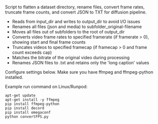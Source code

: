 Script to flatten a dataset directory, rename files, convert frame rates, truncate frame counts, and convert JSON to TXT for diffusion pipeline.
- Reads from input_dir and writes to output_dir to avoid I/O issues
- Renames all files (json and media) to subfolder_original-filename
- Moves all files out of subfolders to the root of output_dir
- Converts video frame rates to specified framerate (if framerate > 0), showing start and final frame counts
- Truncates videos to specified framecap (if framecap > 0 and frame count exceeds cap)
- Matches the bitrate of the original video during processing
- Renames JSON files to .txt and retains only the 'long caption' values

Configure settings below.
Make sure you have ffmpeg and ffmpeg-python installed.

Example run command on Linux/Runpod:
```
apt-get update
apt-get install -y ffmpeg
pip install ffmpeg-python
pip install decord
pip install omegaconf
python convertFPS.py
```
